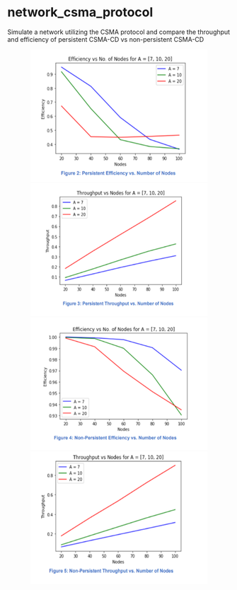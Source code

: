 # network_csma_protocol
Simulate a network utilizing the CSMA protocol and compare the throughput and efficiency of persistent CSMA-CD vs non-persistent CSMA-CD

<div align="center">
    <img src="/images/2.PNG" height="300" width="400">
</div>

<div align="center">
    <img src="/images/3.PNG" height="300" width="400">
</div>

<div align="center">
    <img src="/images/4.PNG" height="300" width="400">
</div>

<div align="center">
    <img src="/images/5.PNG" height="300" width="400">
</div>

